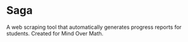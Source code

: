 # Saga
A web scraping tool that automatically generates progress reports for students. Created for Mind Over Math.
